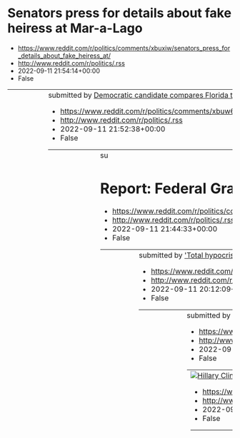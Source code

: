 # Senators press for details about fake heiress at Mar-a-Lago
 - https://www.reddit.com/r/politics/comments/xbuxiw/senators_press_for_details_about_fake_heiress_at/
 - http://www.reddit.com/r/politics/.rss
 - 2022-09-11 21:54:14+00:00
 - False
<table> <tr><td> <a href="https://www.reddit.com/r/politics/comments/xbuxiw/senators_press_for_details_about_fake_heiress_at/"> <img alt="Senators press for details about fake heiress at Mar-a-Lago" src="https://external-preview.redd.it/iC9wX_c_EYh5urJycsXcQKFrqbcEhQcV37Q-QKF2T3M.jpg?width=640&amp;crop=smart&amp;auto=webp&amp;s=b2246cc4ed1f8c59fde0ec8da10008ded4561969" title="Senators press for details about fake heiress at Mar-a-Lago" /> </a> </td><td> &#32; submitted by &#32; <a href="https://

# Democratic candidate compares Florida to ‘Handmaid’s Tale’ in attack on DeSantis
 - https://www.reddit.com/r/politics/comments/xbuw6p/democratic_candidate_compares_florida_to/
 - http://www.reddit.com/r/politics/.rss
 - 2022-09-11 21:52:38+00:00
 - False
<table> <tr><td> <a href="https://www.reddit.com/r/politics/comments/xbuw6p/democratic_candidate_compares_florida_to/"> <img alt="Democratic candidate compares Florida to ‘Handmaid’s Tale’ in attack on DeSantis" src="https://external-preview.redd.it/ZmfbaoX9rTMVgfdyCDtdhY3uczT7-HiEzuqgRbXpi-E.jpg?width=640&amp;crop=smart&amp;auto=webp&amp;s=8be64e672dedc567d4207e6c7612770487450b64" title="Democratic candidate compares Florida to ‘Handmaid’s Tale’ in attack on DeSantis" /> </a> </td><td> &#32; su

# Report: Federal Grand Jury Eyeing Trump’s Save America PAC
 - https://www.reddit.com/r/politics/comments/xbup8a/report_federal_grand_jury_eyeing_trumps_save/
 - http://www.reddit.com/r/politics/.rss
 - 2022-09-11 21:44:33+00:00
 - False
<table> <tr><td> <a href="https://www.reddit.com/r/politics/comments/xbup8a/report_federal_grand_jury_eyeing_trumps_save/"> <img alt="Report: Federal Grand Jury Eyeing Trump’s Save America PAC" src="https://external-preview.redd.it/ooALSVwehFK8OLbUnBVv5jH-oA1jFb7QurKtz7dIUCE.jpg?width=640&amp;crop=smart&amp;auto=webp&amp;s=1ee42bf53870227dfe8358819abbc74acb9c16ab" title="Report: Federal Grand Jury Eyeing Trump’s Save America PAC" /> </a> </td><td> &#32; submitted by &#32; <a href="https://www.re

# 'Total hypocrisy': Franken pushes back on GOP strategist over SCOTUS
 - https://www.reddit.com/r/politics/comments/xbse5z/total_hypocrisy_franken_pushes_back_on_gop/
 - http://www.reddit.com/r/politics/.rss
 - 2022-09-11 20:12:09+00:00
 - False
<table> <tr><td> <a href="https://www.reddit.com/r/politics/comments/xbse5z/total_hypocrisy_franken_pushes_back_on_gop/"> <img alt="'Total hypocrisy': Franken pushes back on GOP strategist over SCOTUS" src="https://external-preview.redd.it/ogUx2cboVtM-tBZoF1MKdgX3pc-T4tAOoYEU7JkfcJQ.jpg?width=640&amp;crop=smart&amp;auto=webp&amp;s=3cfe5c6d4cfcec90676541dc0c2ec5693a3a76a6" title="'Total hypocrisy': Franken pushes back on GOP strategist over SCOTUS" /> </a> </td><td> &#32; submitted by &#32; <a hr

# Hillary Clinton says Donald Trump should be treated as any other citizen in DOJ investigation
 - https://www.reddit.com/r/politics/comments/xbrr9t/hillary_clinton_says_donald_trump_should_be/
 - http://www.reddit.com/r/politics/.rss
 - 2022-09-11 19:46:40+00:00
 - False
<table> <tr><td> <a href="https://www.reddit.com/r/politics/comments/xbrr9t/hillary_clinton_says_donald_trump_should_be/"> <img alt="Hillary Clinton says Donald Trump should be treated as any other citizen in DOJ investigation" src="https://external-preview.redd.it/emY7qFBaatHZ0JqnK1kK8WL67tfgLt3A9IMMXGuTGiY.jpg?width=640&amp;crop=smart&amp;auto=webp&amp;s=6f0a9ba96b5de959ccc8124da56f00d753d83a38" title="Hillary Clinton says Donald Trump should be treated as any other citizen in DOJ investigatio

# History will judge Republicans who stay silent about the big lie
 - https://www.reddit.com/r/politics/comments/xbr28m/history_will_judge_republicans_who_stay_silent/
 - http://www.reddit.com/r/politics/.rss
 - 2022-09-11 19:18:46+00:00
 - False
<table> <tr><td> <a href="https://www.reddit.com/r/politics/comments/xbr28m/history_will_judge_republicans_who_stay_silent/"> <img alt="History will judge Republicans who stay silent about the big lie" src="https://external-preview.redd.it/qSMuswf2XdSa9QdzfUSbZZx3Ah7CrMUw4fDDeF3q2Zc.jpg?width=640&amp;crop=smart&amp;auto=webp&amp;s=f91504b51b1206e52838eee6664301db45109f2f" title="History will judge Republicans who stay silent about the big lie" /> </a> </td><td> &#32; submitted by &#32; <a href="

# How Justice Scalia created chaos: "Originalism" is just right-wing ideology in disguise
 - https://www.reddit.com/r/politics/comments/xbqs0o/how_justice_scalia_created_chaos_originalism_is/
 - http://www.reddit.com/r/politics/.rss
 - 2022-09-11 19:07:24+00:00
 - False
<table> <tr><td> <a href="https://www.reddit.com/r/politics/comments/xbqs0o/how_justice_scalia_created_chaos_originalism_is/"> <img alt="How Justice Scalia created chaos: &quot;Originalism&quot; is just right-wing ideology in disguise" src="https://external-preview.redd.it/-P5FJS9RRdTjVbEyZ0s-j-HiXUa4zS5F2IIXeyQb474.jpg?width=640&amp;crop=smart&amp;auto=webp&amp;s=e78935246ba51bb713b2e21d1d6968a61f6ba413" title="How Justice Scalia created chaos: &quot;Originalism&quot; is just right-wing ideolog

# Senate Intelligence chair says it's 'stunning' that over 20 years after Sept. 11, attacks on the symbol of democracy are 'not coming from terrorists' but from 'insurgents' at the Capitol on Jan. 6
 - https://www.reddit.com/r/politics/comments/xbpw0q/senate_intelligence_chair_says_its_stunning_that/
 - http://www.reddit.com/r/politics/.rss
 - 2022-09-11 18:31:36+00:00
 - False
<table> <tr><td> <a href="https://www.reddit.com/r/politics/comments/xbpw0q/senate_intelligence_chair_says_its_stunning_that/"> <img alt="Senate Intelligence chair says it's 'stunning' that over 20 years after Sept. 11, attacks on the symbol of democracy are 'not coming from terrorists' but from 'insurgents' at the Capitol on Jan. 6" src="https://external-preview.redd.it/yjzhdYAVzWVLG0OGcF65y_Z5OkjGM85uXY_iLN_2FYI.jpg?width=640&amp;crop=smart&amp;auto=webp&amp;s=5948de269158df4a5d0ee8645712ac24a

# Trump-Appointed Judge’s ‘Originalist’ Claim Is Absurd
 - https://www.reddit.com/r/politics/comments/xbpq57/trumpappointed_judges_originalist_claim_is_absurd/
 - http://www.reddit.com/r/politics/.rss
 - 2022-09-11 18:24:48+00:00
 - False
<table> <tr><td> <a href="https://www.reddit.com/r/politics/comments/xbpq57/trumpappointed_judges_originalist_claim_is_absurd/"> <img alt="Trump-Appointed Judge’s ‘Originalist’ Claim Is Absurd" src="https://external-preview.redd.it/rTmg51jaPz4vlpFGN4OBY7GSn2Rl8lJAn5WT6LcGlDo.jpg?width=640&amp;crop=smart&amp;auto=webp&amp;s=5971837573b36010ab7faaefb0add0f0902a710d" title="Trump-Appointed Judge’s ‘Originalist’ Claim Is Absurd" /> </a> </td><td> &#32; submitted by &#32; <a href="https://www.reddit.

# Questions raised over 2021 footage of Donald Trump taking boxes from Mar-a-Lago to Bedminster
 - https://www.reddit.com/r/politics/comments/xbpd66/questions_raised_over_2021_footage_of_donald/
 - http://www.reddit.com/r/politics/.rss
 - 2022-09-11 18:10:22+00:00
 - False
<table> <tr><td> <a href="https://www.reddit.com/r/politics/comments/xbpd66/questions_raised_over_2021_footage_of_donald/"> <img alt="Questions raised over 2021 footage of Donald Trump taking boxes from Mar-a-Lago to Bedminster" src="https://external-preview.redd.it/YXiLouH_270ZWViUmbNehGlPnVb50zLSiqF9rDPanbU.jpg?width=640&amp;crop=smart&amp;auto=webp&amp;s=8f7981cf17df599cf173336c660e23c14d2bfe76" title="Questions raised over 2021 footage of Donald Trump taking boxes from Mar-a-Lago to Bedminst

# Trump Slammed as 9/11 Brag About Having 'Tallest' Tower Resurfaces
 - https://www.reddit.com/r/politics/comments/xbogih/trump_slammed_as_911_brag_about_having_tallest/
 - http://www.reddit.com/r/politics/.rss
 - 2022-09-11 17:33:00+00:00
 - False
<table> <tr><td> <a href="https://www.reddit.com/r/politics/comments/xbogih/trump_slammed_as_911_brag_about_having_tallest/"> <img alt="Trump Slammed as 9/11 Brag About Having 'Tallest' Tower Resurfaces" src="https://external-preview.redd.it/JSNLtMpYTjt_KurlktygnfwwDP7KMobqDuE2q2uQqyg.jpg?width=640&amp;crop=smart&amp;auto=webp&amp;s=5c7f92625f0624056e607684e6607c1827e99ec0" title="Trump Slammed as 9/11 Brag About Having 'Tallest' Tower Resurfaces" /> </a> </td><td> &#32; submitted by &#32; <a hr

# Pennsylvania governor candidate Doug Mastriano prayed Trump would 'seize the power' ahead of January 6, video shows
 - https://www.reddit.com/r/politics/comments/xbo8hg/pennsylvania_governor_candidate_doug_mastriano/
 - http://www.reddit.com/r/politics/.rss
 - 2022-09-11 17:23:52+00:00
 - False
<table> <tr><td> <a href="https://www.reddit.com/r/politics/comments/xbo8hg/pennsylvania_governor_candidate_doug_mastriano/"> <img alt="Pennsylvania governor candidate Doug Mastriano prayed Trump would 'seize the power' ahead of January 6, video shows" src="https://external-preview.redd.it/OqZVjev3hB1wkQrVsjceqWu4sbr-f2zdDkMmkb73vO8.jpg?width=640&amp;crop=smart&amp;auto=webp&amp;s=49bde988c631ec8ec5541d22243bd94fd1a4f293" title="Pennsylvania governor candidate Doug Mastriano prayed Trump would '

# Obama warns of 'malevolence' aimed at democracy in Democratic fundraiser speech
 - https://www.reddit.com/r/politics/comments/xbnmf5/obama_warns_of_malevolence_aimed_at_democracy_in/
 - http://www.reddit.com/r/politics/.rss
 - 2022-09-11 16:58:29+00:00
 - False
<table> <tr><td> <a href="https://www.reddit.com/r/politics/comments/xbnmf5/obama_warns_of_malevolence_aimed_at_democracy_in/"> <img alt="Obama warns of 'malevolence' aimed at democracy in Democratic fundraiser speech" src="https://external-preview.redd.it/k-XYAlR7Xfp3v9It1f9r2IL_Kr6ETRbr89x9AN3f5-o.jpg?width=640&amp;crop=smart&amp;auto=webp&amp;s=c35fe9da429977db6410b94dc7dfc33b1f770a74" title="Obama warns of 'malevolence' aimed at democracy in Democratic fundraiser speech" /> </a> </td><td> &#

# Customs and Border Protection Spreads Stephen Miller’s Hate on Twitter
 - https://www.reddit.com/r/politics/comments/xbnjk3/customs_and_border_protection_spreads_stephen/
 - http://www.reddit.com/r/politics/.rss
 - 2022-09-11 16:55:06+00:00
 - False
<table> <tr><td> <a href="https://www.reddit.com/r/politics/comments/xbnjk3/customs_and_border_protection_spreads_stephen/"> <img alt="Customs and Border Protection Spreads Stephen Miller’s Hate on Twitter" src="https://external-preview.redd.it/W-8RbPBr8bEq57E7_NbJZGwmu8huHEWNkh30cVIkqro.jpg?width=640&amp;crop=smart&amp;auto=webp&amp;s=a7526850d9d69f4ab0ea608d69b4ea973d78a872" title="Customs and Border Protection Spreads Stephen Miller’s Hate on Twitter" /> </a> </td><td> &#32; submitted by &#32

# One thing Americans agree on? Our politicians are too old.
 - https://www.reddit.com/r/politics/comments/xbnhvw/one_thing_americans_agree_on_our_politicians_are/
 - http://www.reddit.com/r/politics/.rss
 - 2022-09-11 16:53:07+00:00
 - False
<table> <tr><td> <a href="https://www.reddit.com/r/politics/comments/xbnhvw/one_thing_americans_agree_on_our_politicians_are/"> <img alt="One thing Americans agree on? Our politicians are too old." src="https://external-preview.redd.it/_51_mR9-ALSrvhfuzZtfwcMvSj9J1vehLhL6t5QJPjE.jpg?width=640&amp;crop=smart&amp;auto=webp&amp;s=5c8bd082eff0a8303d1b4d50f4506955c925acb5" title="One thing Americans agree on? Our politicians are too old." /> </a> </td><td> &#32; submitted by &#32; <a href="https://ww

# Election deniers damage U.S. reputation on the world stage, Harris says
 - https://www.reddit.com/r/politics/comments/xbl333/election_deniers_damage_us_reputation_on_the/
 - http://www.reddit.com/r/politics/.rss
 - 2022-09-11 15:13:40+00:00
 - False
<table> <tr><td> <a href="https://www.reddit.com/r/politics/comments/xbl333/election_deniers_damage_us_reputation_on_the/"> <img alt="Election deniers damage U.S. reputation on the world stage, Harris says" src="https://external-preview.redd.it/G1nWanGzKN-l2k1SDUCgrDyc2VSZB-lIGciRE_IwrU4.jpg?width=640&amp;crop=smart&amp;auto=webp&amp;s=3f9c1e81d52a5a6de704f7f33a75c83a60e4abb8" title="Election deniers damage U.S. reputation on the world stage, Harris says" /> </a> </td><td> &#32; submitted by &#3

# Biden quotes Queen in 9/11 remembrance: ‘Grief is the price we pay for love’
 - https://www.reddit.com/r/politics/comments/xbkohb/biden_quotes_queen_in_911_remembrance_grief_is/
 - http://www.reddit.com/r/politics/.rss
 - 2022-09-11 14:57:24+00:00
 - False
<table> <tr><td> <a href="https://www.reddit.com/r/politics/comments/xbkohb/biden_quotes_queen_in_911_remembrance_grief_is/"> <img alt="Biden quotes Queen in 9/11 remembrance: ‘Grief is the price we pay for love’" src="https://external-preview.redd.it/dIEmHVlVYXIePsNInWq-Jzb4PvE0tfyApAnfeMbO66Q.jpg?width=640&amp;crop=smart&amp;auto=webp&amp;s=9ec07d64cfda24cd45b73da44cef2c42f3395b30" title="Biden quotes Queen in 9/11 remembrance: ‘Grief is the price we pay for love’" /> </a> </td><td> &#32; subm

# A former federal prosecutor said he's frustrated that Trump has yet to be indicted after 'criming in the harsh light of day'
 - https://www.reddit.com/r/politics/comments/xbklb3/a_former_federal_prosecutor_said_hes_frustrated/
 - http://www.reddit.com/r/politics/.rss
 - 2022-09-11 14:53:48+00:00
 - False
<table> <tr><td> <a href="https://www.reddit.com/r/politics/comments/xbklb3/a_former_federal_prosecutor_said_hes_frustrated/"> <img alt="A former federal prosecutor said he's frustrated that Trump has yet to be indicted after 'criming in the harsh light of day'" src="https://external-preview.redd.it/km33TQCWiugfyFvxpfTexlRNOd3PHkyJiUWiWHX89ds.jpg?width=640&amp;crop=smart&amp;auto=webp&amp;s=0e8ee619e5b6abd52cbeadd3402f168369209eea" title="A former federal prosecutor said he's frustrated that Tru

# An ex-professor spreads election myths across the U.S., one town at a time
 - https://www.reddit.com/r/politics/comments/xbkjob/an_exprofessor_spreads_election_myths_across_the/
 - http://www.reddit.com/r/politics/.rss
 - 2022-09-11 14:51:53+00:00
 - False
<table> <tr><td> <a href="https://www.reddit.com/r/politics/comments/xbkjob/an_exprofessor_spreads_election_myths_across_the/"> <img alt="An ex-professor spreads election myths across the U.S., one town at a time" src="https://external-preview.redd.it/1FqYkbHvhW57MNu4UgMeAt2p92jzDPsHOr6Y2LapeJM.jpg?width=640&amp;crop=smart&amp;auto=webp&amp;s=e5ecd5d0b4070aab1050ad9233c49b01995b54ce" title="An ex-professor spreads election myths across the U.S., one town at a time" /> </a> </td><td> &#32; submit

# Why our 14th Amendment lawsuit against a Trump fanatic sets a key American precedent
 - https://www.reddit.com/r/politics/comments/xbjws5/why_our_14th_amendment_lawsuit_against_a_trump/
 - http://www.reddit.com/r/politics/.rss
 - 2022-09-11 14:25:50+00:00
 - False
<table> <tr><td> <a href="https://www.reddit.com/r/politics/comments/xbjws5/why_our_14th_amendment_lawsuit_against_a_trump/"> <img alt="Why our 14th Amendment lawsuit against a Trump fanatic sets a key American precedent" src="https://external-preview.redd.it/G_6KSEOAcVLIWmkSAgxxIX-8UTQZpIYmQ8bJV__CDZ4.jpg?width=640&amp;crop=smart&amp;auto=webp&amp;s=dd2370a293bfbb12d00efebeb3a2a82467fa0d5c" title="Why our 14th Amendment lawsuit against a Trump fanatic sets a key American precedent" /> </a> </td

# Debate moderator hits back at Boebert attacks: ‘This debate is not about me!’
 - https://www.reddit.com/r/politics/comments/xbjwdr/debate_moderator_hits_back_at_boebert_attacks/
 - http://www.reddit.com/r/politics/.rss
 - 2022-09-11 14:25:23+00:00
 - False
<table> <tr><td> <a href="https://www.reddit.com/r/politics/comments/xbjwdr/debate_moderator_hits_back_at_boebert_attacks/"> <img alt="Debate moderator hits back at Boebert attacks: ‘This debate is not about me!’" src="https://external-preview.redd.it/IOBX-0MJ-QPFZQmlv-HgkXddsSq3bEUGmNcjl-G38xE.jpg?width=640&amp;crop=smart&amp;auto=webp&amp;s=c804668dcfea5ba2aec1ce8be42b998fd3b24fbc" title="Debate moderator hits back at Boebert attacks: ‘This debate is not about me!’" /> </a> </td><td> &#32; sub

# Texas rep presents convicted Jan. 6 rioter with flag from US Capitol
 - https://www.reddit.com/r/politics/comments/xbjgmb/texas_rep_presents_convicted_jan_6_rioter_with/
 - http://www.reddit.com/r/politics/.rss
 - 2022-09-11 14:06:38+00:00
 - False
<table> <tr><td> <a href="https://www.reddit.com/r/politics/comments/xbjgmb/texas_rep_presents_convicted_jan_6_rioter_with/"> <img alt="Texas rep presents convicted Jan. 6 rioter with flag from US Capitol" src="https://external-preview.redd.it/XxhkcDxTlWsYt1n8T2kAGC6_jFvopPdbmNPdT5JhcRU.jpg?width=640&amp;crop=smart&amp;auto=webp&amp;s=bcf0b68035711b8b03de43f919b2a78d5122ff49" title="Texas rep presents convicted Jan. 6 rioter with flag from US Capitol" /> </a> </td><td> &#32; submitted by &#32; <

# Trump loved the Queen, but it may be up to Biden to decide whether or not he gets invited to her funeral
 - https://www.reddit.com/r/politics/comments/xbj34n/trump_loved_the_queen_but_it_may_be_up_to_biden/
 - http://www.reddit.com/r/politics/.rss
 - 2022-09-11 13:50:26+00:00
 - False
<table> <tr><td> <a href="https://www.reddit.com/r/politics/comments/xbj34n/trump_loved_the_queen_but_it_may_be_up_to_biden/"> <img alt="Trump loved the Queen, but it may be up to Biden to decide whether or not he gets invited to her funeral" src="https://external-preview.redd.it/wUp4Z34mEqgPl9mhS4zPq-cs-JG_qhkQrPu3azIVeZU.jpg?width=640&amp;crop=smart&amp;auto=webp&amp;s=ecb7c208a49eadad5b18bfa5cc72d71bfc5dc688" title="Trump loved the Queen, but it may be up to Biden to decide whether or not he 

# Kamala Harris calls domestic threats 'dangerous' and 'harmful'
 - https://www.reddit.com/r/politics/comments/xbivq8/kamala_harris_calls_domestic_threats_dangerous/
 - http://www.reddit.com/r/politics/.rss
 - 2022-09-11 13:41:15+00:00
 - False
<table> <tr><td> <a href="https://www.reddit.com/r/politics/comments/xbivq8/kamala_harris_calls_domestic_threats_dangerous/"> <img alt="Kamala Harris calls domestic threats 'dangerous' and 'harmful'" src="https://external-preview.redd.it/mFqzJHEXzsXfz5Qu5Rv4dgn9_SpCceYs_tOalMK0SkM.jpg?width=640&amp;crop=smart&amp;auto=webp&amp;s=f225cd5b6a8bb24e617c6f3da903af885737da4c" title="Kamala Harris calls domestic threats 'dangerous' and 'harmful'" /> </a> </td><td> &#32; submitted by &#32; <a href="http

# Texas Democrats urge chairs to mobilize women on abortion rights, Republicans call it deflection
 - https://www.reddit.com/r/politics/comments/xbiozy/texas_democrats_urge_chairs_to_mobilize_women_on/
 - http://www.reddit.com/r/politics/.rss
 - 2022-09-11 13:33:08+00:00
 - False
<table> <tr><td> <a href="https://www.reddit.com/r/politics/comments/xbiozy/texas_democrats_urge_chairs_to_mobilize_women_on/"> <img alt="Texas Democrats urge chairs to mobilize women on abortion rights, Republicans call it deflection" src="https://external-preview.redd.it/qbjcwuOnHMtvmBAKUfnevOII7tujTJ-svIdkYnfTmxA.jpg?width=640&amp;crop=smart&amp;auto=webp&amp;s=16f0c9405eb0f41b30a42573876270137979fa8f" title="Texas Democrats urge chairs to mobilize women on abortion rights, Republicans call i

# Conservative Groups Urging Lawmakers To Vote ‘No’ On More Ukraine Aid
 - https://www.reddit.com/r/politics/comments/xbicx9/conservative_groups_urging_lawmakers_to_vote_no/
 - http://www.reddit.com/r/politics/.rss
 - 2022-09-11 13:18:16+00:00
 - False
<table> <tr><td> <a href="https://www.reddit.com/r/politics/comments/xbicx9/conservative_groups_urging_lawmakers_to_vote_no/"> <img alt="Conservative Groups Urging Lawmakers To Vote ‘No’ On More Ukraine Aid" src="https://external-preview.redd.it/b0z5fBSVNIbNVyhuMFtForX_IQH9ZNX9FiyKOAQZ4ew.jpg?width=320&amp;crop=smart&amp;auto=webp&amp;s=b07db72032aed5a3b789bf17ab56e7fffc7979b7" title="Conservative Groups Urging Lawmakers To Vote ‘No’ On More Ukraine Aid" /> </a> </td><td> &#32; submitted by &#32

# Lauren Boebert spars with debate moderator, Democratic challenger in bid for second term
 - https://www.reddit.com/r/politics/comments/xbi59f/lauren_boebert_spars_with_debate_moderator/
 - http://www.reddit.com/r/politics/.rss
 - 2022-09-11 13:08:58+00:00
 - False
<table> <tr><td> <a href="https://www.reddit.com/r/politics/comments/xbi59f/lauren_boebert_spars_with_debate_moderator/"> <img alt="Lauren Boebert spars with debate moderator, Democratic challenger in bid for second term" src="https://external-preview.redd.it/5CkbaG4wlJcg2XbMYqlJaj4OLwT5_BNxWckrE1jHpsM.jpg?width=640&amp;crop=smart&amp;auto=webp&amp;s=5f36dbbb149523c51ee748dfbedefd3e9d2b91d4" title="Lauren Boebert spars with debate moderator, Democratic challenger in bid for second term" /> </a> 

# Democrats should not allow extremist MAGA candidates to ‘rebrand’ themselves going into November
 - https://www.reddit.com/r/politics/comments/xbi4f4/democrats_should_not_allow_extremist_maga/
 - http://www.reddit.com/r/politics/.rss
 - 2022-09-11 13:07:50+00:00
 - False
<table> <tr><td> <a href="https://www.reddit.com/r/politics/comments/xbi4f4/democrats_should_not_allow_extremist_maga/"> <img alt="Democrats should not allow extremist MAGA candidates to ‘rebrand’ themselves going into November" src="https://external-preview.redd.it/Y0iIdUufmkuiVR33cNmXXW6yJYfYv4Gwpkdl8RLqrmk.jpg?width=640&amp;crop=smart&amp;auto=webp&amp;s=c09c58fef44f3b4e13660fec9910c26a3a04b783" title="Democrats should not allow extremist MAGA candidates to ‘rebrand’ themselves going into Nov

# South Carolina state senators reject ban on almost all abortions
 - https://www.reddit.com/r/politics/comments/xbi04n/south_carolina_state_senators_reject_ban_on/
 - http://www.reddit.com/r/politics/.rss
 - 2022-09-11 13:02:19+00:00
 - False
<table> <tr><td> <a href="https://www.reddit.com/r/politics/comments/xbi04n/south_carolina_state_senators_reject_ban_on/"> <img alt="South Carolina state senators reject ban on almost all abortions" src="https://external-preview.redd.it/mkDjJij6h1u5SCxpnwLWTZBL6ocibBpLWxmdWb2BWj0.jpg?width=640&amp;crop=smart&amp;auto=webp&amp;s=4a561a89c306c233498a74a18f87d62dbe033b74" title="South Carolina state senators reject ban on almost all abortions" /> </a> </td><td> &#32; submitted by &#32; <a href="htt

# Why A State Like Michigan Might Actually Be A Blue State
 - https://www.reddit.com/r/politics/comments/xbhq5n/why_a_state_like_michigan_might_actually_be_a/
 - http://www.reddit.com/r/politics/.rss
 - 2022-09-11 12:49:41+00:00
 - False
<table> <tr><td> <a href="https://www.reddit.com/r/politics/comments/xbhq5n/why_a_state_like_michigan_might_actually_be_a/"> <img alt="Why A State Like Michigan Might Actually Be A Blue State" src="https://external-preview.redd.it/nKN4uPjLGZNsl8lFlEgPcAy4bbjQVGO3LsM9YiqJZGw.jpg?width=640&amp;crop=smart&amp;auto=webp&amp;s=3dbb2ed15ddca3333c55314d4c37bdc1a628746a" title="Why A State Like Michigan Might Actually Be A Blue State" /> </a> </td><td> &#32; submitted by &#32; <a href="https://www.reddi

# Trump ‘deeply wounded narcissist’ says former White House lawyer
 - https://www.reddit.com/r/politics/comments/xbghlx/trump_deeply_wounded_narcissist_says_former_white/
 - http://www.reddit.com/r/politics/.rss
 - 2022-09-11 11:47:11+00:00
 - False
<table> <tr><td> <a href="https://www.reddit.com/r/politics/comments/xbghlx/trump_deeply_wounded_narcissist_says_former_white/"> <img alt="Trump ‘deeply wounded narcissist’ says former White House lawyer" src="https://external-preview.redd.it/_6V7nXHINVgWsO8VAxZn-CdnoGd8hsUr-LLA6LofXRg.jpg?width=640&amp;crop=smart&amp;auto=webp&amp;s=248c8f5f2830ecef1e3b2216c763ca9a57983b14" title="Trump ‘deeply wounded narcissist’ says former White House lawyer" /> </a> </td><td> &#32; submitted by &#32; <a hre

# Jayapal Ties Trumpian Rhetoric to Violent Threats Against US Lawmakers and Democracy. “We’ve got to get people in government who actually believe in government,” said the Washington Democrat, “and who believe in democracy, believe in voting, believe in our Constitution.”
 - https://www.reddit.com/r/politics/comments/xbftdf/jayapal_ties_trumpian_rhetoric_to_violent_threats/
 - http://www.reddit.com/r/politics/.rss
 - 2022-09-11 11:09:12+00:00
 - False
<table> <tr><td> <a href="https://www.reddit.com/r/politics/comments/xbftdf/jayapal_ties_trumpian_rhetoric_to_violent_threats/"> <img alt="Jayapal Ties Trumpian Rhetoric to Violent Threats Against US Lawmakers and Democracy. “We’ve got to get people in government who actually believe in government,” said the Washington Democrat, “and who believe in democracy, believe in voting, believe in our Constitution.”" src="https://external-preview.redd.it/-YGjZxVKbaYJ9_iZcqQ1KBRKYbcFptnIhdSEOoaxJsE.jpg?wi

# In Hasidic Enclaves, Failing Private Schools Flush with Public Money — New York’s Hasidic Jewish religious schools have benefited from $1 billion in government funding in the last four years but are unaccountable to outside oversight
 - https://www.reddit.com/r/politics/comments/xbfmgn/in_hasidic_enclaves_failing_private_schools_flush/
 - http://www.reddit.com/r/politics/.rss
 - 2022-09-11 10:58:28+00:00
 - False
<table> <tr><td> <a href="https://www.reddit.com/r/politics/comments/xbfmgn/in_hasidic_enclaves_failing_private_schools_flush/"> <img alt="In Hasidic Enclaves, Failing Private Schools Flush with Public Money — New York’s Hasidic Jewish religious schools have benefited from $1 billion in government funding in the last four years but are unaccountable to outside oversight" src="https://external-preview.redd.it/mGlzPqDnyevZEscMiu4PvfUHAqtZ9hT1dN_1TU87u2w.jpg?width=640&amp;crop=smart&amp;auto=webp&a

# Republicans have spent the year attacking Democrats on inflation. Some conservatives worry that won't be enough to win in November
 - https://www.reddit.com/r/politics/comments/xbf93o/republicans_have_spent_the_year_attacking/
 - http://www.reddit.com/r/politics/.rss
 - 2022-09-11 10:36:39+00:00
 - False
<table> <tr><td> <a href="https://www.reddit.com/r/politics/comments/xbf93o/republicans_have_spent_the_year_attacking/"> <img alt="Republicans have spent the year attacking Democrats on inflation. Some conservatives worry that won't be enough to win in November" src="https://external-preview.redd.it/BeovGRBeK9FDXNbb8M0adUqwOIiT0IVqm3tKffIm9RU.jpg?width=640&amp;crop=smart&amp;auto=webp&amp;s=72b85ac997e993699706869fe0198d154b02ed22" title="Republicans have spent the year attacking Democrats on in

# 'Astounding': Trump documents reveal casual disregard for long-standing security protocols
 - https://www.reddit.com/r/politics/comments/xbdhyc/astounding_trump_documents_reveal_casual/
 - http://www.reddit.com/r/politics/.rss
 - 2022-09-11 08:48:42+00:00
 - False
<table> <tr><td> <a href="https://www.reddit.com/r/politics/comments/xbdhyc/astounding_trump_documents_reveal_casual/"> <img alt="'Astounding': Trump documents reveal casual disregard for long-standing security protocols" src="https://external-preview.redd.it/yteap2o5rpQpM81zixqMDplLYZreYgBmevh_-LZfK9s.jpg?width=640&amp;crop=smart&amp;auto=webp&amp;s=8c84c255613c9a8898f0eb64de33ab394db197ca" title="'Astounding': Trump documents reveal casual disregard for long-standing security protocols" /> </a

# Trump’s increasing tirade against FBI and DoJ endangering lives of officials
 - https://www.reddit.com/r/politics/comments/xbcynn/trumps_increasing_tirade_against_fbi_and_doj/
 - http://www.reddit.com/r/politics/.rss
 - 2022-09-11 08:15:11+00:00
 - False
<table> <tr><td> <a href="https://www.reddit.com/r/politics/comments/xbcynn/trumps_increasing_tirade_against_fbi_and_doj/"> <img alt="Trump’s increasing tirade against FBI and DoJ endangering lives of officials" src="https://external-preview.redd.it/D-aMxzamgRWxzyX3nVgODWh2cJty1anG_ZJXlNjohKk.jpg?width=640&amp;crop=smart&amp;auto=webp&amp;s=4a7be19bfa7ecd35dba1992ee73f532de18dde5b" title="Trump’s increasing tirade against FBI and DoJ endangering lives of officials" /> </a> </td><td> &#32; submit

# Trump's rhetoric is fueling the rise in threats to Congress members after an armed man showed up to her home and shouted 'go back to India, I'm going to kill you'
 - https://www.reddit.com/r/politics/comments/xb9had/trumps_rhetoric_is_fueling_the_rise_in_threats_to/
 - http://www.reddit.com/r/politics/.rss
 - 2022-09-11 04:46:37+00:00
 - False
<table> <tr><td> <a href="https://www.reddit.com/r/politics/comments/xb9had/trumps_rhetoric_is_fueling_the_rise_in_threats_to/"> <img alt="Trump's rhetoric is fueling the rise in threats to Congress members after an armed man showed up to her home and shouted 'go back to India, I'm going to kill you'" src="https://external-preview.redd.it/7Pw2n_LoSJjv-7MrTVNNpR7oEy3dpf37GpPpOHio7yw.jpg?width=640&amp;crop=smart&amp;auto=webp&amp;s=5ab33f0a6e84022d2c6ad7b358a1037614dd7b50" title="Trump's rhetoric 

# Rep. Jayapal: Rising threats against Congress linked to Trump rhetoric
 - https://www.reddit.com/r/politics/comments/xb9ctp/rep_jayapal_rising_threats_against_congress/
 - http://www.reddit.com/r/politics/.rss
 - 2022-09-11 04:39:34+00:00
 - False
<table> <tr><td> <a href="https://www.reddit.com/r/politics/comments/xb9ctp/rep_jayapal_rising_threats_against_congress/"> <img alt="Rep. Jayapal: Rising threats against Congress linked to Trump rhetoric" src="https://external-preview.redd.it/UYD_F4EQ_MZznekfdlV6BCLjPwX-LRFT0vQDbe2yXGM.jpg?width=640&amp;crop=smart&amp;auto=webp&amp;s=be2bb0ee88d84fc1a38212635cbc9c1a4ebb8986" title="Rep. Jayapal: Rising threats against Congress linked to Trump rhetoric" /> </a> </td><td> &#32; submitted by &#32; 

# Trump Perfected It, but GOP Has Long Courted the Crazy Vote
 - https://www.reddit.com/r/politics/comments/xb8j5m/trump_perfected_it_but_gop_has_long_courted_the/
 - http://www.reddit.com/r/politics/.rss
 - 2022-09-11 03:55:15+00:00
 - False
<table> <tr><td> <a href="https://www.reddit.com/r/politics/comments/xb8j5m/trump_perfected_it_but_gop_has_long_courted_the/"> <img alt="Trump Perfected It, but GOP Has Long Courted the Crazy Vote" src="https://external-preview.redd.it/5bGQun5r6TzJxllgFF4N2a4kIWf7fIZIQAShhOzQGBw.jpg?width=640&amp;crop=smart&amp;auto=webp&amp;s=22ef7460ed1e08cbf3ba25d760189709e0af6356" title="Trump Perfected It, but GOP Has Long Courted the Crazy Vote" /> </a> </td><td> &#32; submitted by &#32; <a href="https://w

# With more than 40 Trump lawyers singled out for ethics complaints and even more facing charges, legal experts joke MAGA now stands for 'Making Attorneys Get Attorneys'
 - https://www.reddit.com/r/politics/comments/xb7d2w/with_more_than_40_trump_lawyers_singled_out_for/
 - http://www.reddit.com/r/politics/.rss
 - 2022-09-11 02:53:55+00:00
 - False
<table> <tr><td> <a href="https://www.reddit.com/r/politics/comments/xb7d2w/with_more_than_40_trump_lawyers_singled_out_for/"> <img alt="With more than 40 Trump lawyers singled out for ethics complaints and even more facing charges, legal experts joke MAGA now stands for 'Making Attorneys Get Attorneys'" src="https://external-preview.redd.it/sX01wfOTuabmFeWbgAqggsFwRgSwYFaMLRLG_-9xzdE.jpg?width=640&amp;crop=smart&amp;auto=webp&amp;s=72e4031550099e21a8beae7922d38dbbb1ea7838" title="With more than

# Republican Nominees In 40 States Think The 2020 Election Was Stolen. Here’s Why That Matters.
 - https://www.reddit.com/r/politics/comments/xb6xsf/republican_nominees_in_40_states_think_the_2020/
 - http://www.reddit.com/r/politics/.rss
 - 2022-09-11 02:32:20+00:00
 - False
<table> <tr><td> <a href="https://www.reddit.com/r/politics/comments/xb6xsf/republican_nominees_in_40_states_think_the_2020/"> <img alt="Republican Nominees In 40 States Think The 2020 Election Was Stolen. Here’s Why That Matters." src="https://external-preview.redd.it/r0Da61VSevLAX7LrgIsUxlZ9T5uKBuzoedqo0lMuOk4.jpg?width=640&amp;crop=smart&amp;auto=webp&amp;s=4f5183fe9cc8b08b0f009fe74dce5c1fb9503d89" title="Republican Nominees In 40 States Think The 2020 Election Was Stolen. Here’s Why That Mat

# When a man with a pistol shows up outside a congresswoman’s house
 - https://www.reddit.com/r/politics/comments/xb5nha/when_a_man_with_a_pistol_shows_up_outside_a/
 - http://www.reddit.com/r/politics/.rss
 - 2022-09-11 01:27:00+00:00
 - False
<table> <tr><td> <a href="https://www.reddit.com/r/politics/comments/xb5nha/when_a_man_with_a_pistol_shows_up_outside_a/"> <img alt="When a man with a pistol shows up outside a congresswoman’s house" src="https://external-preview.redd.it/XWhM5Q8igz9iwuHhQjKTUoPNOowIbCjEQrIxn7gaJ5U.jpg?width=640&amp;crop=smart&amp;auto=webp&amp;s=1a5c3bdf7c29db7b16f29f3a5997b98977dd76c9" title="When a man with a pistol shows up outside a congresswoman’s house" /> </a> </td><td> &#32; submitted by &#32; <a href="h

# Tennessee teens can no longer seek judicial bypass for abortions
 - https://www.reddit.com/r/politics/comments/xb5lp6/tennessee_teens_can_no_longer_seek_judicial/
 - http://www.reddit.com/r/politics/.rss
 - 2022-09-11 01:24:24+00:00
 - False
<table> <tr><td> <a href="https://www.reddit.com/r/politics/comments/xb5lp6/tennessee_teens_can_no_longer_seek_judicial/"> <img alt="Tennessee teens can no longer seek judicial bypass for abortions" src="https://external-preview.redd.it/XVJASZZxt75i_Qx2T4MskxIt7_gPuPquuwyXhqtq3NY.jpg?width=640&amp;crop=smart&amp;auto=webp&amp;s=0456da1a9ac955511fa467deeefe67447e60f661" title="Tennessee teens can no longer seek judicial bypass for abortions" /> </a> </td><td> &#32; submitted by &#32; <a href="htt

# Republican candidates are doing much worse than they should
 - https://www.reddit.com/r/politics/comments/xb4gvk/republican_candidates_are_doing_much_worse_than/
 - http://www.reddit.com/r/politics/.rss
 - 2022-09-11 00:27:49+00:00
 - False
<table> <tr><td> <a href="https://www.reddit.com/r/politics/comments/xb4gvk/republican_candidates_are_doing_much_worse_than/"> <img alt="Republican candidates are doing much worse than they should" src="https://external-preview.redd.it/rtiL0a_RWgToZ__uzGve1WULcAYpyDEZG5PAFjYGwMs.jpg?width=640&amp;crop=smart&amp;auto=webp&amp;s=b8b8500a024fe6e99cd69c9358d212c42376ff85" title="Republican candidates are doing much worse than they should" /> </a> </td><td> &#32; submitted by &#32; <a href="https://w

# The GOP is learning just how hard it is to legislate abortion
 - https://www.reddit.com/r/politics/comments/xb470d/the_gop_is_learning_just_how_hard_it_is_to/
 - http://www.reddit.com/r/politics/.rss
 - 2022-09-11 00:14:24+00:00
 - False
<table> <tr><td> <a href="https://www.reddit.com/r/politics/comments/xb470d/the_gop_is_learning_just_how_hard_it_is_to/"> <img alt="The GOP is learning just how hard it is to legislate abortion" src="https://external-preview.redd.it/PWVxiY5KIfRpAxPpKM07PVn0oxuiiOijzJ6wx5FAg_U.jpg?width=640&amp;crop=smart&amp;auto=webp&amp;s=e7d90ead088a8fe7f32d12cdaa3f8f1f559e79ca" title="The GOP is learning just how hard it is to legislate abortion" /> </a> </td><td> &#32; submitted by &#32; <a href="https://ww
